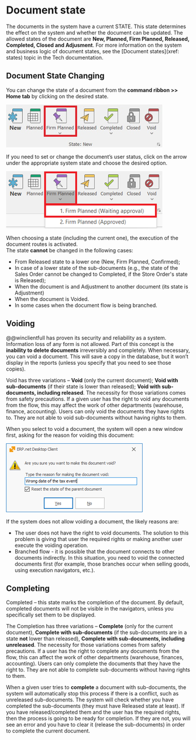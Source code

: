 # Document state
The documents in the system have a current STATE. This state determines the effect on the system and whether the document can be updated. The allowed states of the document are **New, Planned, Firm Planned, Released, Completed, Closed and Adjusment**. For more information on the system and business logic of document states, see the [Document states](xref: states) topic in the Tech documentation.


## Document State Changing

You can change the state of a document from the <b>command ribbon >> Home tab</b> by clicking on the desired state.
	
![Document State](pictures/document-state.png)
 
If you need to set or change the document’s user status, click on the arrow under the appropriate system state and choose the desired option.

![User status](pictures/user-status.png)

When choosing a state (including the current one), the execution of the document routes is activated.<br>
The state **cannot** be changed in the following cases:<br>
- From Released state to a lower one (New, Firm Planned, Confirmed);<br>
- In case of a lower state of the sub-documents (e.g., the state of the Sales Order cannot be changed to Completed, if the Store Order's state is Released);<br>
- When the document is and Adjustment to another document (its state is Adjustment) <br>
- When the document is Voided.
- In some cases when the document flow is being branched.

## Voiding

@@winclientfull has proven its security and reliability as a system. Information loss of any form is not allowed. Part of this concept is the <b>inability to delete documents</b> irreversibly and completely. When necessary, you can void a document. This will save a copy in the database, but it won’t display in the reports (unless you specify that you need to see those copies).

Void has three variations – **Void** (only the current document); **Void with sub-documents** (if their state is lower than released); **Void with sub-documents, including released**. The necessity for those variations comes from safety precautions. If a given user has the right to void any documents from the flow, this may affect the work of other departments (warehouse, finance, accounting). Users can only void the documents they have rights to. They are not able to void sub-documents without having rights to them. 
	
When you select to void a document, the system will open a new window first, asking for the reason for voiding this document:

![Void](pictures/void.png)

If the system does not allow voiding a document, the likely reasons are: <br>
-	The user does not have the right to void documents. The solution to this problem is giving that user the required rights or making another user execute the voiding operation. <br>
-	Branched flow - it is possible that the document connects to other documents indirectly. In this situation, you need to void the connected documents first (for example, those branches occur when selling goods, using execution navigators, etc.). 

## Completing

Completed – this state marks the completion of the document. By default, completed documents will not be visible in the navigators, unless you specifically set them to be displayed.<br> 

The Completion has three variations – <b>Complete</b>  (only for the current document), <b>Complete with sub-documents</b>  (if the sub-documents are in a state <b>not</b> lower than released), <b>Complete with sub-documents, including unreleased</b>. The necessity for those variations comes from safety precautions. If a user has the right to complete any documents from the flow, this can affect the work of other departments (warehouse, finances, accounting). Users can only complete the documents that they have the right to. They are not able to complete sub-documents without having rights to them.<br>

When a given user tries to <b>complete</b> a document with sub-documents, the system will automatically stop this process if there is a conflict, such as unreleased sub-documents. The system will check whether you have completed the sub-documents (they must have Released state at least). If you have released/completed them and the user has the required rights, then the process is going to be ready for completion. If they are not, you will see an error and you have to clear it (release the sub-documents) in order to complete the current document.
